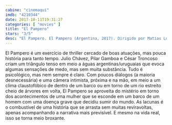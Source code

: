 ```yaml
---
cabine: "cinemaqui"
imdb: "4210344"
date: 2017-10-11T19:31:27
categories: [ "movies" ]
title: "El Pampero"
stars: "3/5"
desc: "El Pampero. El Pampero (Argentina, 2017). Dirigido por Matías Lucchesi. Escrito por Matías Lucchesi, Gonzalo Salaya. Com Julio Chávez (Fernando), Pilar Gamboa (Carla), César Troncoso (Marcos)."
---
```

El Pampero é um exercício de thriller cercado de boas atuações, mas pouca história para tanto tempo. Julio Chávez, Pilar Gamboa e César Troncoso criam um triângulo tenso em meio a águas argentinas/uruguaias que evoca algumas sensações de medo, mas sem muita substância. Tudo é psicológico, mas nem sempre é claro. Com poucos diálogos (a maioria desnecessária) e uma câmera intimista, próxima e na mão, em meio a um clima claustofóbico de dentro de um barco ou em torno de um rio estreito cheio de árvores em volta, El Pampero se aproveita do mistério em torno dos acontecimentos de uma mulher que se esconde em um barco de um homem com uma doença grave que decidiu sumir do mundo. As lacunas é o combustível de uma história que se arrasta sem muitas reviravoltas, apenas acompanhando a narrativa mais previsível. E mesmo na vida real, isso se torna meio broxante.
